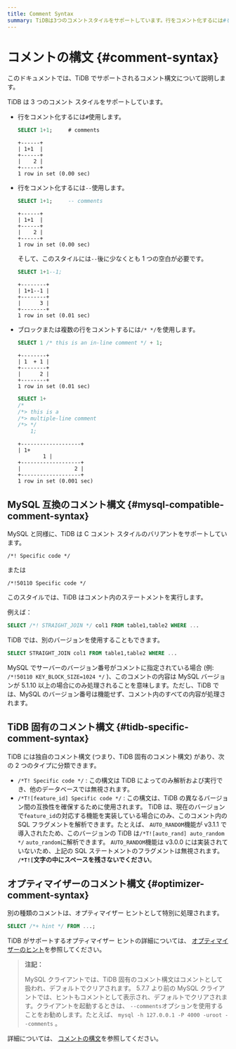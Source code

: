 ```yaml
---
title: Comment Syntax
summary: TiDBは3つのコメントスタイルをサポートしています。行をコメント化するには#を使用し、--を使用しても行をコメント化できます。さらに、ブロックまたは複数の行をコメントするには/* */を使用します。MySQL互換のコメント構文やTiDB固有のコメント構文もサポートされています。また、オプティマイザーのコメント構文も特別に処理されます。MySQLクライアントでは、TiDB固有のコメント構文はコメントとして扱われます。
---
```


# コメントの構文 {#comment-syntax}

このドキュメントでは、TiDB でサポートされるコメント構文について説明します。

TiDB は 3 つのコメント スタイルをサポートしています。

-   行をコメント化するには`#`使用します。

    ```sql
    SELECT 1+1;     # comments
    ```

        +------+
        | 1+1  |
        +------+
        |    2 |
        +------+
        1 row in set (0.00 sec)

-   行をコメント化するには`--`使用します。

    ```sql
    SELECT 1+1;     -- comments
    ```

        +------+
        | 1+1  |
        +------+
        |    2 |
        +------+
        1 row in set (0.00 sec)

    そして、このスタイルには`--`後に少なくとも 1 つの空白が必要です。

    ```sql
    SELECT 1+1--1;
    ```

        +--------+
        | 1+1--1 |
        +--------+
        |      3 |
        +--------+
        1 row in set (0.01 sec)

-   ブロックまたは複数の行をコメントするには`/* */`を使用します。

    ```sql
    SELECT 1 /* this is an in-line comment */ + 1;
    ```

        +--------+
        | 1  + 1 |
        +--------+
        |      2 |
        +--------+
        1 row in set (0.01 sec)

    ```sql
    SELECT 1+
    /*
    /*> this is a
    /*> multiple-line comment
    /*> */
        1;
    ```

        +-------------------+
        | 1+
                1 |
        +-------------------+
        |                 2 |
        +-------------------+
        1 row in set (0.001 sec)

## MySQL 互換のコメント構文 {#mysql-compatible-comment-syntax}

MySQL と同様に、TiDB は C コメント スタイルのバリアントをサポートしています。

    /*! Specific code */

または

    /*!50110 Specific code */

このスタイルでは、TiDB はコメント内のステートメントを実行します。

例えば：

```sql
SELECT /*! STRAIGHT_JOIN */ col1 FROM table1,table2 WHERE ...
```

TiDB では、別のバージョンを使用することもできます。

```sql
SELECT STRAIGHT_JOIN col1 FROM table1,table2 WHERE ...
```

MySQL でサーバーのバージョン番号がコメントに指定されている場合 (例: `/*!50110 KEY_BLOCK_SIZE=1024 */` )、このコメントの内容は MySQL バージョンが 5.1.10 以上の場合にのみ処理されることを意味します。ただし、TiDB では、MySQL のバージョン番号は機能せず、コメント内のすべての内容が処理されます。

## TiDB 固有のコメント構文 {#tidb-specific-comment-syntax}

TiDB には独自のコメント構文 (つまり、TiDB 固有のコメント構文) があり、次の 2 つのタイプに分類できます。

-   `/*T! Specific code */` : この構文は TiDB によってのみ解析および実行でき、他のデータベースでは無視されます。
-   `/*T![feature_id] Specific code */` : この構文は、TiDB の異なるバージョン間の互換性を確保するために使用されます。 TiDB は、現在のバージョンで`feature_id`の対応する機能を実装している場合にのみ、このコメント内の SQL フラグメントを解析できます。たとえば、 `AUTO_RANDOM`機能が v3.1.1 で導入されたため、このバージョンの TiDB は`/*T![auto_rand] auto_random */` `auto_random`に解析できます。 `AUTO_RANDOM`機能は v3.0.0 には実装されていないため、上記の SQL ステートメントのフラグメントは無視されます。 **`/*T![`文字の中にスペースを残さないでください**。

## オプティマイザーのコメント構文 {#optimizer-comment-syntax}

別の種類のコメントは、オプティマイザー ヒントとして特別に処理されます。

```sql
SELECT /*+ hint */ FROM ...;
```

TiDB がサポートするオプティマイザー ヒントの詳細については、 [オプティマイザーのヒント](/optimizer-hints.md)を参照してください。

> **注記：**
>
> MySQL クライアントでは、TiDB 固有のコメント構文はコメントとして扱われ、デフォルトでクリアされます。 5.7.7 より前の MySQL クライアントでは、ヒントもコメントとして表示され、デフォルトでクリアされます。クライアントを起動するときは、 `--comments`オプションを使用することをお勧めします。たとえば、 `mysql -h 127.0.0.1 -P 4000 -uroot --comments` 。

詳細については、 [コメントの構文](https://dev.mysql.com/doc/refman/8.0/en/comments.html)を参照してください。
